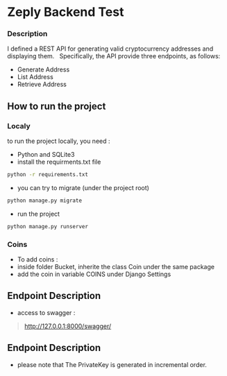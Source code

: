 # Zeply Backend Test
### Description

I defined a REST API for generating valid cryptocurrency addresses and displaying them.   Specifically, the API provide three endpoints, as follows:
- Generate Address
- List Address 
- Retrieve Address


## How to run the project

### Localy

to run the project locally, you need :
- Python and SQLite3 
- install the requirments.txt file 
 ```sh
python -r requirements.txt
 ```
- you can try to migrate (under the project root)
 ```sh
python manage.py migrate 
 ```
 - run the project
 ```sh
python manage.py runserver 
 ```
### Coins
 - To add coins : 
 - inside folder Bucket, inherite the class Coin under the same package
 - add the coin in variable COINS under Django Settings

## Endpoint Description
 - access to swagger : 
>http://127.0.0.1:8000/swagger/

## Endpoint Description
- please note that The PrivateKey is generated in incremental order.